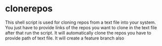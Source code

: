 # clonerepos
This shell script is used for cloning repos from a text file into your system. You just have to provide links of the repos you want to clone in the text file after that run the script. It will automatically clone the repos you have to provide path of text file. It will create a feature branch also
